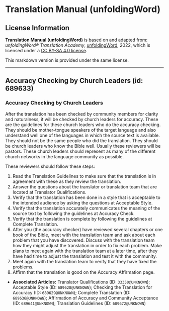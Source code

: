 # Translation Manual (unfoldingWord)

## License Information

**Translation Manual (unfoldingWord)** is based on and adapted from: _unfoldingWord® Translation Academy_, [unfoldingWord](https://unfoldingword.org/utw), 2022, which is licensed under a [CC BY-SA 4.0 license](https://creativecommons.org/licenses/by-sa/4.0/legalcode.en).

This markdown version is provided under the same license.



--------------------------------

## Accuracy Checking by Church Leaders (id: 689633)

### Accuracy Checking by Church Leaders

After the translation has been checked by community members for clarity and naturalness, it will be checked by church leaders for accuracy. These are the guidelines for these church leaders who do the accuracy checking. They should be mother\-tongue speakers of the target language and also understand well one of the languages in which the source text is available. They should not be the same people who did the translation. They should be church leaders who know the Bible well. Usually these reviewers will be pastors. These church leaders should represent as many of the different church networks in the language community as possible.

These reviewers should follow these steps:

1. Read the Translation Guidelines to make sure that the translation is in agreement with these as they review the translation.
2. Answer the questions about the translator or translation team that are located at Translator Qualifications.
3. Verify that the translation has been done in a style that is acceptable to the intended audience by asking the questions at Acceptable Style.
4. Verify that the translation accurately communicates the meaning of the source text by following the guidelines at Accuracy Check.
5. Verify that the translation is complete by following the guidelines at Complete Translation.
6. After you (the accuracy checker) have reviewed several chapters or one book of the Bible, meet with the translation team and ask about each problem that you have discovered. Discuss with the translation team how they might adjust the translation in order to fix each problem. Make plans to meet again with the translation team at a later time, after they have had time to adjust the translation and test it with the community.
7. Meet again with the translation team to verify that they have fixed the problems.
8. Affirm that the translation is good on the Accuracy Affirmation page.

* **Associated Articles:** Translator Qualifications (ID: `33350@UNKNOWN`); Acceptable Style (ID: `689628@UNKNOWN`); Checking the Translation for Accuracy (ID: `689629@UNKNOWN`); Complete Translation (ID: `689636@UNKNOWN`); Affirmation of Accuracy and Community Acceptance (ID: `689641@UNKNOWN`); Translation Guidelines (ID: `689672@UNKNOWN`)

